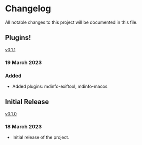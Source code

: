 # Changelog

All notable changes to this project will be documented in this file.

## Plugins!

[v0.1.1](https://github.com/RhetTbull/mdinfo/releases/tag/v0.1.1)

### 19 March 2023

### Added

- Added plugins: mdinfo-exiftool, mdinfo-macos

## Initial Release

[v0.1.0](https://github.com/RhetTbull/mdinfo/releases/tag/v0.1.0)

### 18 March 2023

- Initial release of the project.
